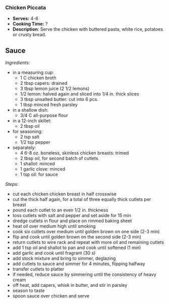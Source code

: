 ### Chicken Piccata
* **Serves:** 4-6
* **Cooking Time:** ?
* **Description**: 
 Serve the chicken with buttered pasta, white rice, potatoes or crusty bread.

Sauce
-----
*Ingredients:*
* in a measuring cup:
  * 1 C chicken broth
  * 2 tbsp capers: drained
  * 3 tbsp lemon juice (2 1/2 lemons)  
  * 1/2 lemon: halved again and sliced into 1/4 in. thick slices
  * 3 tbsp unsalted butter: cut into 6 pcs.
  * 1 tbsp minced fresh parsley
* in a shallow dish:
  * 3/4 C all-purpose flour
* in a 12-inch skillet:
  * 2 tbsp oil
* for seasoning:
  * 2 tsp salt
  * 1/2 tsp pepper
* separately:
  * 4 6-8 oz. boneless, skinless chicken breasts: trimed  
  * 2 tbsp oil, for second batch of cutlets
  * 1 shallot: minced
  * 1 garlic clove: minced
  * 1 tsp oil: for sauce 
    
*Steps:*
* cut each chicken chicken breast in half crosswise
* cut the thick half again, for a total of three equally thick cutlets per breast
* pound each cutlet to an even 1/2 in. thickness
* toss cutlets with salt and pepper and set aside for 15 min
* dredge cutlets in flour and place on rimmed baking sheet
* heat oil over medium high until smoking
* cook six cutlets over medium until golden brown on one side (2-3 min)
* flip and cook until golden brown on the second side (2-3 min)
* return cutlets to wire rack and repeat with more oil and remaining cutlets
* add 1 tsp oil and shallot to pan and cook until softened (1 min)
* add garlic and cook until fragrant (30 s)
* add stock mixture and bring to simmer, deglazing
* add cutlets to sauce and simmer for 4 minutes, flipping halfway
* transfer cutlets to platter
* if needed, reduce sauce by simmering until the consistency of heavy cream
* off heat, add capers, whisk in butter, and stir in parsley
* season to taste
* spoon sauce over chicken and serve
